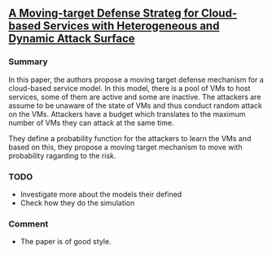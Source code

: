 ## [A Moving-target Defense Strateg for Cloud-based Services with Heterogeneous and Dynamic Attack Surface](http://ieeexplore.ieee.org/xpl/login.jsp?tp=&arnumber=6883418)


### Summary
In this paper, the authors propose a moving target defense mechanism for a cloud-based service model. In this model, there is a pool of VMs to host services, some of them are active and some are inactive. The attackers are assume to be unaware of the state of VMs and thus conduct random attack on the VMs. Attackers have a budget which translates to the maximum number of VMs they can attack at the same time.

They define a probability function for the attackers to learn the VMs and based on this, they propose a moving target mechanism to move with probability ragarding to the risk.

### TODO
- Investigate more about the models their defined
- Check how they do the simulation

### Comment
- The paper is of good style. 
